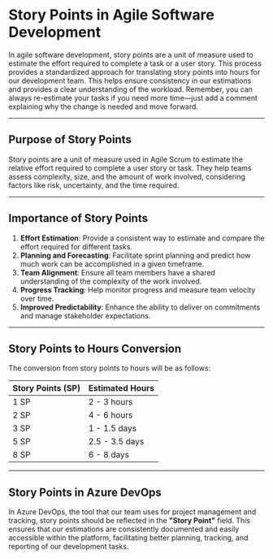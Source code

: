 # Story Points in Agile Software Development

In agile software development, story points are a unit of measure used to estimate the effort required to complete a task or a user story. This process provides a standardized approach for translating story points into hours for our development team. This helps ensure consistency in our estimations and provides a clear understanding of the workload. Remember, you can always re-estimate your tasks if you need more time—just add a comment explaining why the change is needed and move forward.

---

## Purpose of Story Points

Story points are a unit of measure used in Agile Scrum to estimate the relative effort required to complete a user story or task. They help teams assess complexity, size, and the amount of work involved, considering factors like risk, uncertainty, and the time required.

---

## Importance of Story Points

1. **Effort Estimation**: Provide a consistent way to estimate and compare the effort required for different tasks.
2. **Planning and Forecasting**: Facilitate sprint planning and predict how much work can be accomplished in a given timeframe.
3. **Team Alignment**: Ensure all team members have a shared understanding of the complexity of the work involved.
4. **Progress Tracking**: Help monitor progress and measure team velocity over time.
5. **Improved Predictability**: Enhance the ability to deliver on commitments and manage stakeholder expectations.

---

## Story Points to Hours Conversion

The conversion from story points to hours will be as follows:

| Story Points (SP) | Estimated Hours |
|------------------|----------------|
| 1 SP | 2 - 3 hours |
| 2 SP | 4 - 6 hours |
| 3 SP | 1 - 1.5 days |
| 5 SP | 2.5 - 3.5 days |
| 8 SP | 6 - 8 days |

---

## Story Points in Azure DevOps

In Azure DevOps, the tool that our team uses for project management and tracking, story points should be reflected in the **"Story Point"** field. This ensures that our estimations are consistently documented and easily accessible within the platform, facilitating better planning, tracking, and reporting of our development tasks.
